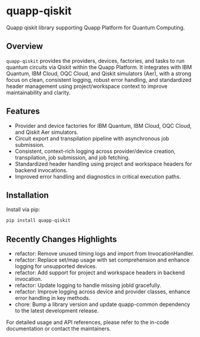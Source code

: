 # quapp-qiskit

Quapp qiskit library supporting Quapp Platform for Quantum Computing.

## Overview

`quapp-qiskit` provides the providers, devices, factories, and tasks to
run quantum circuits via Qiskit within the Quapp Platform. It integrates with
IBM Quantum, IBM Cloud, OQC Cloud, and Qiskit simulators (Aer), with a strong
focus on clean, consistent logging, robust error handling, and standardized
header management using project/workspace context to improve maintainability and
clarity.

## Features

- Provider and device factories for IBM Quantum, IBM Cloud, OQC Cloud, and
  Qiskit Aer simulators.
- Circuit export and transpilation pipeline with asynchronous job submission.
- Consistent, context-rich logging across provider/device creation,
  transpilation, job submission, and job fetching.
- Standardized header handling using project and workspace headers for backend
  invocations.
- Improved error handling and diagnostics in critical execution paths.

## Installation

Install via pip:

```bash
pip install quapp-qiskit
```

## Recently Changes Highlights

- refactor: Remove unused timing logs and import from InvocationHandler.
- refactor: Replace set/map usage with set comprehension and enhance logging for
  unsupported devices.
- refactor: Add support for project and workspace headers in backend invocation.
- refactor: Update logging to handle missing jobId gracefully.
- refactor: Improve logging across device and provider classes, enhance error
  handling in key methods.
- chore: Bump a library version and update quapp-common dependency to the latest
  development release.

For detailed usage and API references, please refer to the in-code documentation
or contact the maintainers.